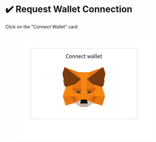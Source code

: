 # ✔️ Request Wallet Connection

Click on the "Connect Wallet" card

<figure><img src="../../.gitbook/assets/Screenshot_20240803_163054.png" alt=""><figcaption></figcaption></figure>
